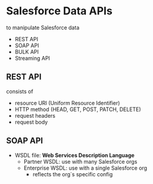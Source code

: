 # Salesforce Data APIs
to manipulate Salesforce data
- REST API
- SOAP API
- BULK API
- Streaming API

## REST API
consists of
- resource URI (Uniform Resource Identifier)
- HTTP method (HEAD, GET, POST, PATCH, DELETE)
- request headers
- request body


## SOAP API
- WSDL file: **Web Services Description Language**
    - Partner WSDL: use with many Salesforce orgs
    - Enterprise WSDL: use with a single Salesforce org
        - reflects the org`s specific config